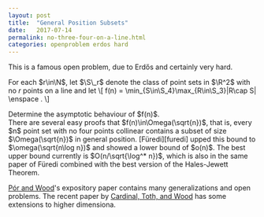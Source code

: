 ```yaml
---
layout: post
title:  "General Position Subsets"
date:   2017-07-14
permalink: no-three-four-on-a-line.html
categories: openproblem erdos hard
---
```

$\newcommand{\N}{\mathbb{N}}\newcommand{\R}{\mathbb{R}}\newcommand{\S}{\mathcal{S}}$This is a famous open problem, due to Erdős and certainly very hard.

For each $r\in\N$, let $\S\_r$ denote the class of point sets in $\R^2$ with no $r$ points on a line and let
\\[
   f(n) = \min_{S\in\S_4}\max_{R\in\S_3}|R\cap S| \enspace .
\\]
<div class="problem">
  Determine the asymptotic behaviour of $f(n)$.
</div>
There are several easy proofs that $f(n)\in\Omega(\sqrt{n})$, that is, every $n$ point set with no four points collinear contains a subset of size $\Omega(\sqrt{n})$ in general position.  [Füredi][furedi] upped this bound to $\omega(\sqrt{n\log n})$ and showed a lower bound of $o(n)$.  The best upper bound currently is $O(n/\sqrt{\log^* n})$, which is also in the same paper of Füredi combined with the best version of the Hales-Jewett Theorem.

[Pór and Wood][por-wood]'s expository paper contains many generalizations and open problems.  The recent paper by [Cardinal, Toth, and Wood][cardinal-etal] has some extensions to higher dimensiona.

[furedi]:http://www.math.uiuc.edu/~z-furedi/PUBS/furedi_3-indep-sets-on-plane.pdf
[cardinal-etal]:https://dx.doi.org/10.1007/s00022-016-0323-5
[por-wood]:http://dx.doi.org/10.20382/jocg.v1i1a3
